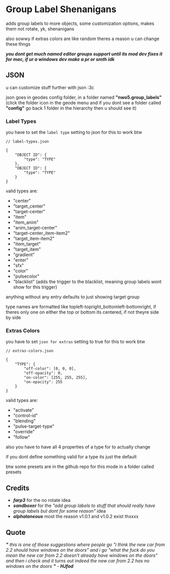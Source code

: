 # Group Label Shenanigans
adds group labels to more objects, some customization options, makes them not rotate, yk, shenanigans

also sowwy if extras colors are like random theres a reason u can change these thngs

***you dont get much named editor groups support until its mod dev fixes it for mac, if ur a windows dev make a pr or smth idk***

## JSON
u can customize stuff further with json :3c

json goes in geodes config folder, in a folder named **"nwo5.group_labels"** (click the folder icon in the geode menu and if you dont see a folder called **"config"** go back 1 folder in the hierarchy then u should see it)

### Label Types
you have to set the `label type` setting to json for this to work btw

```
// label-types.json

{
    "OBJECT ID": {
        "type": "TYPE"
    },
    "OBJECT ID": {
        "type": "TYPE"
    }
}
```

valid types are:
- "center"
- "target_center"
- "target-center"
- "item"
- "item_anim"
- "anim_target-center"
- "target-center_item-item2"
- "target_item-item2"
- "item_target"
- "target_item"
- "gradient"
- "enter"
- "sfx"
- "color"
- "pulsecolor"
- "blacklist" (adds the trigger to the blacklist, meaning group labels wont show for this trigger)

anything without any entry defaults to just showing target group

type names are formatted like topleft-topright_bottomleft-bottomright, if theres only one on either the top or bottom its centered, if not theyre side by side

### Extras Colors
you have to set `json for extras` setting to true for this to work btw

```
// extras-colors.json

{
    "TYPE": {
        "off-color": [0, 0, 0],
        "off-opacity": 0,
        "on-color": [255, 255, 255],
        "on-opacity": 255
    }
}
```

valid types are:
- "activate"
- "control-id"
- "blending"
- "pulse-target-type" 
- "override"
- "follow"

also you have to have all 4 properties of a type for to actually change

if you dont define something valid for a type its just the default

btw some presets are in the github repo for this mode in a folder called presets

## Credits
- ***farp3*** for the no rotate idea
- ***sandboxer*** for the *"add group labels to stuff that should really have group labels but dont for some reason"* idea
- ***alphalaneous*** most the reason v1.0.1 and v1.0.2 exist thxxxx

## Quote
***"*** *this is one of those suggestions where people go "i think the new car from 2.2 should have windows on the doors" and i go "what the fuck do you mean the new car from 2.2 doesn't already have windows on the doors" and then i check and it turns out indeed the new car from 2.2 has no windows on the doors* ***"*** - ***HJfod***